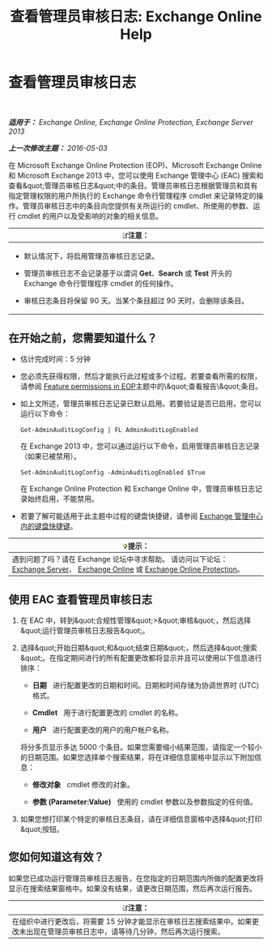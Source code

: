 ﻿---
title: '查看管理员审核日志: Exchange Online Help'
TOCTitle: 查看管理员审核日志
ms:assetid: 5c62072a-556d-4fea-9973-d668c6b9fd57
ms:mtpsurl: https://technet.microsoft.com/zh-cn/library/Dn342832(v=EXCHG.150)
ms:contentKeyID: 56271391
ms.date: 05/23/2018
mtps_version: v=EXCHG.150
ms.translationtype: MT
---

# 查看管理员审核日志

 

_**适用于：** Exchange Online, Exchange Online Protection, Exchange Server 2013_

_**上一次修改主题：** 2016-05-03_

在 Microsoft Exchange Online Protection (EOP)、Microsoft Exchange Online 和 Microsoft Exchange 2013 中，您可以使用 Exchange 管理中心 (EAC) 搜索和查看\&quot;管理员审核日志\&quot;中的条目。管理员审核日志根据管理员和具有指定管理权限的用户所执行的 Exchange 命令行管理程序 cmdlet 来记录特定的操作。管理员审核日志中的条目向您提供有关所运行的 cmdlet、所使用的参数、运行 cmdlet 的用户以及受影响的对象的相关信息。

<table>
<colgroup>
<col style="width: 100%" />
</colgroup>
<thead>
<tr class="header">
<th><img src="images/Bb124558.note(EXCHG.150).gif" title="注意" alt="注意" />注意：</th>
</tr>
</thead>
<tbody>
<tr class="odd">
<td><ul>
<li><p>默认情况下，将启用管理员审核日志记录。</p></li>
<li><p>管理员审核日志不会记录基于以谓词 <strong>Get</strong>、<strong>Search</strong> 或 <strong>Test</strong> 开头的 Exchange 命令行管理程序 cmdlet 的任何操作。</p></li>
<li><p>审核日志条目将保留 90 天。当某个条目超过 90 天时，会删除该条目。</p></li>
</ul></td>
</tr>
</tbody>
</table>


## 在开始之前，您需要知道什么？

  - 估计完成时间：5 分钟

  - 您必须先获得权限，然后才能执行此过程或多个过程。若要查看所需的权限，请参阅 [Feature permissions in EOP](https://technet.microsoft.com/zh-cn/library/jj723125\(v=exchg.150\))主题中的\&quot;查看报告\&quot;条目。

  - 如上文所述，管理员审核日志记录已默认启用。若要验证是否已启用，您可以运行以下命令：
    
        Get-AdminAuditLogConfig | FL AdminAuditLogEnabled
    
    在 Exchange 2013 中，您可以通过运行以下命令，启用管理员审核日志记录（如果已被禁用）。
    
        Set-AdminAuditLogConfig -AdminAuditLogEnabled $True
    
    在 Exchange Online Protection 和 Exchange Online 中，管理员审核日志记录始终启用，不能禁用。

  - 若要了解可能适用于此主题中过程的键盘快捷键，请参阅 [Exchange 管理中心内的键盘快捷键](keyboard-shortcuts-in-the-exchange-admin-center-exchange-online-protection-help.md)。

<table>
<thead>
<tr class="header">
<th><img src="images/Bb124558.tip(EXCHG.150).gif" title="提示" alt="提示" />提示：</th>
</tr>
</thead>
<tbody>
<tr class="odd">
<td>遇到问题了吗？请在 Exchange 论坛中寻求帮助。 请访问以下论坛：<a href="https://go.microsoft.com/fwlink/p/?linkid=60612">Exchange Server</a>、 <a href="https://go.microsoft.com/fwlink/p/?linkid=267542">Exchange Online</a> 或 <a href="https://go.microsoft.com/fwlink/p/?linkid=285351">Exchange Online Protection</a>。</td>
</tr>
</tbody>
</table>


## 使用 EAC 查看管理员审核日志

1.  在 EAC 中，转到\&quot;合规性管理\&quot;\>\&quot;审核\&quot;，然后选择\&quot;运行管理员审核日志报告\&quot;。

2.  选择\&quot;开始日期\&quot;和\&quot;结束日期\&quot;，然后选择\&quot;搜索\&quot;。在指定期间进行的所有配置更改都将显示并且可以使用以下信息进行排序：
    
      - **日期**   进行配置更改的日期和时间。日期和时间存储为协调世界时 (UTC) 格式。
    
      - **Cmdlet**   用于进行配置更改的 cmdlet 的名称。
    
      - **用户**   进行配置更改的用户的用户帐户名称。
    
    将分多页显示多达 5000 个条目。如果您需要缩小结果范围，请指定一个较小的日期范围。如果您选择单个搜索结果，将在详细信息窗格中显示以下附加信息：
    
      - **修改对象**   cmdlet 修改的对象。
    
      - **参数 (Parameter:Value)**   使用的 cmdlet 参数以及参数指定的任何值。

3.  如果您想打印某个特定的审核日志条目，请在详细信息窗格中选择\&quot;打印\&quot;按钮。

## 您如何知道这有效？

如果您已成功运行管理员审核日志报告，在您指定的日期范围内所做的配置更改将显示在搜索结果窗格中。如果没有结果，请更改日期范围，然后再次运行报告。

<table>
<thead>
<tr class="header">
<th><img src="images/Bb124558.note(EXCHG.150).gif" title="注意" alt="注意" />注意：</th>
</tr>
</thead>
<tbody>
<tr class="odd">
<td>在组织中进行更改后，将需要 15 分钟才能显示在审核日志搜索结果中。如果更改未出现在管理员审核日志中，请等待几分钟，然后再次运行搜索。</td>
</tr>
</tbody>
</table>


